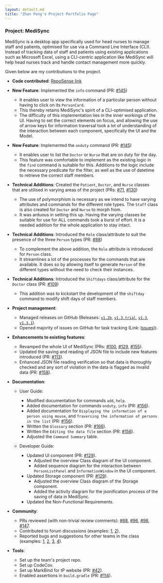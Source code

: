 ```yaml
---
layout: default.md
title: "Zhan Peng's Project Portfolio Page"
---
```


### Project: MediSync

MediSync is a desktop app specifically used for head nurses to manage staff and patients, optimised for use via a Command Line Interface (CLI). Instead of tracking data of staff and patients using existing applications such as Microsoft Excel, using a CLI-centric application like MediSync will help head nurses track and handle contact management more quickly.

Given below are my contributions to the project.

* **Code contributed**: [RepoSense link](https://nus-cs2103-ay2324s1.github.io/tp-dashboard/?search=T16-2&breakdown=false&sort=groupTitle%20dsc&sortWithin=title&since=2023-09-22&timeframe=commit&mergegroup=&groupSelect=groupByRepos&tabOpen=true&tabType=authorship&zFR=false&tabAuthor=leezhanpeng&tabRepo=AY2324S1-CS2103-T16-2%2Ftp%5Bmaster%5D&authorshipIsMergeGroup=false&authorshipFileTypes=docs~functional-code~test-code~other&authorshipIsBinaryFileTypeChecked=false&authorshipIsIgnoredFilesChecked=false)


* **New Feature**: Implemented the `info` command (PR: [#145](https://github.com/AY2324S1-CS2103-T16-2/tp/pull/145))
    * It enables user to view the information of a particular person without having to click on its `PersonCard`.
    * This thereby retains MediSync's spirit of a CLI-optimised application.
    * The difficulty of this implementation lies in the inner workings of the UI. Having to set the correct elements on focus, and allowing the use of arrow keys for information traversal took a lot of understanding of the interaction between each component, specifically the UI and the Model.


* **New Feature**: Implemented the `onduty` command (PR: [#145](https://github.com/AY2324S1-CS2103-T16-2/tp/pull/146))
    * It enables user to list the `Doctor` or `Nurse` that are on duty for the day.
    * This feature was comfortable to implement as the existing logic in the `find` command is suitable for this. Additions to the logic include the necessary predicate for the filter, as well as the use of datetime to retrieve the correct staff members.


* **Technical Additions**: Created the `Patient`, `Doctor`, and `Nurse` classes that are utilised in varying areas of the project (PRs: [#71](https://github.com/AY2324S1-CS2103-T16-2/tp/pull/71), [#130](https://github.com/AY2324S1-CS2103-T16-2/tp/pull/130))
    * The use of polymorphism is necessary as we intend to have varying attributes and commands for the different role types. The `Staff` class is also created for `Doctor` and `Nurse` to morph from.
    * It was arduous in setting this up. Having the varying classes be suitable for use for ALL commands took a burst of effort. It is a needed addition for the whole application to stay intact.


* **Technical Additions**: Introduced the `Role` class/attribute to suit the presence of the three `Person` types (PR: [#88](https://github.com/AY2324S1-CS2103-T16-2/tp/pull/88))
    * To complement the above addition, the `Role` attribute is introduced for `Person` class.
    * It streamlines a lot of the processes for the commands that are available. It does so by allowing itself to generate `Person` of the different types without the need to check their instances.


* **Technical Additions**: Introduced the `Shiftdays` class/attribute for the `Doctor` class (PR: [#109](https://github.com/AY2324S1-CS2103-T16-2/tp/pull/109))
    * This addition was to kickstart the development of the `shiftday` command to modify shift days of staff members.


* **Project management**:
    * Managed releases on GitHub (Releases: [`v1.2b`](https://github.com/AY2324S1-CS2103-T16-2/tp/releases/tag/v1.2b), [`v1.3.trial`](https://github.com/AY2324S1-CS2103-T16-2/tp/releases/tag/v1.3.trial), [`v1.3`](https://github.com/AY2324S1-CS2103-T16-2/tp/releases/tag/v1.3), [`v1.3.1`](https://github.com/AY2324S1-CS2103-T16-2/tp/releases/tag/v1.3.1)).
    * Opened majority of issues on GitHub for task tracking (Link: [Issues](https://github.com/AY2324S1-CS2103-T16-2/tp/issues?q=is%3Aissue+is%3Aclosed))).


* **Enhancements to existing features**:
    * Revamped the whole UI of MediSync (PRs: [#100](https://github.com/AY2324S1-CS2103-T16-2/tp/pull/100), [#129](https://github.com/AY2324S1-CS2103-T16-2/tp/pull/129), [#155](https://github.com/AY2324S1-CS2103-T16-2/tp/pull/155)).
    * Updated the saving and reading of JSON file to include new features introduced (PR: [#113](https://github.com/AY2324S1-CS2103-T16-2/tp/pull/113)).
    * Enhanced JSON file reading verification so that data is thoroughly checked and any sort of violation in the data is flagged as invalid data (PR: [#158](https://github.com/AY2324S1-CS2103-T16-2/tp/pull/158)).


* **Documentation**:
    * User Guide:
        * Modified documentation for commands `add`, `help`.
        * Added documentation for commands `onduty`, `info` (PR: [#156](https://github.com/AY2324S1-CS2103-T16-2/tp/pull/156)).
        * Added documentation for `Displaying the information of a person using mouse`, and `Traversing the information of persons in the list` (PR: [#156](https://github.com/AY2324S1-CS2103-T16-2/tp/pull/156)).
        * Written the `Glossary` section (PR: [#166](https://github.com/AY2324S1-CS2103-T16-2/tp/pull/166)).
        * Written the `Editing the data file` section (PR: [#156](https://github.com/AY2324S1-CS2103-T16-2/tp/pull/156)).
        * Adjusted the `Command Summary` table.

    * Developer Guide:
        * Updated UI component (PR: [#129](https://github.com/AY2324S1-CS2103-T16-2/tp/pull/129)).
            * Adjusted the overview Class diagram of the UI component.
            * Added sequence diagram for the interaction between `PersonListPanel` and `InformationWindow` in the UI component.
        * Updated Storage component (PR: [#129](https://github.com/AY2324S1-CS2103-T16-2/tp/pull/129)).
            * Adjusted the overview Class diagram of the Storage component.
            * Added the activity diagram for the jsonification process of the saving of data in MediSync.
        * Updated the Non-Functional Requirements.


* **Community**:
    * PRs reviewed (with non-trivial review comments): [#68](https://github.com/AY2324S1-CS2103-T16-2/tp/pull/68), [#96](https://github.com/AY2324S1-CS2103-T16-2/tp/pull/96), [#98](https://github.com/AY2324S1-CS2103-T16-2/tp/pull/98), [#147](https://github.com/AY2324S1-CS2103-T16-2/tp/pull/147).
    * Contributed to forum discussions (examples: [1](https://github.com/nus-cs2103-AY2324S1/forum/issues/28#issuecomment-1694649929), [2](https://github.com/nus-cs2103-AY2324S1/forum/issues/29#issuecomment-1694648517)).
    * Reported bugs and suggestions for other teams in the class (examples: [1](https://github.com/AY2324S1-CS2103T-T12-4/tp/issues/118), [2](https://github.com/AY2324S1-CS2103T-T12-4/tp/issues/138), [3](https://github.com/AY2324S1-CS2103T-T12-4/tp/issues/124), [4](https://github.com/AY2324S1-CS2103T-T12-4/tp/issues/140)).


* **Tools**:
    * Set up the team's project repo.
    * Set up CodeCov.
    * Set up MarkBind for tP website (PR: [#42](https://github.com/AY2324S1-CS2103-T16-2/tp/pull/42)).
    * Enabled assertions in `build.gradle` (PR: [#114](https://github.com/AY2324S1-CS2103-T16-2/tp/pull/114)).
